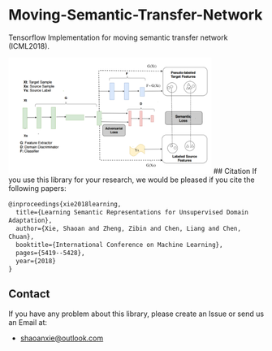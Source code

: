 # Moving-Semantic-Transfer-Network



Tensorflow Implementation for moving semantic transfer network (ICML2018).

<img src="introduction/mstn_network.PNG" width=400 />
## Citation
If you use this library for your research, we would be pleased if you cite the following papers:

```
@inproceedings{xie2018learning,
  title={Learning Semantic Representations for Unsupervised Domain Adaptation},
  author={Xie, Shaoan and Zheng, Zibin and Chen, Liang and Chen, Chuan},
  booktitle={International Conference on Machine Learning},
  pages={5419--5428},
  year={2018}
}
```

## Contact
If you have any problem about this library, please create an Issue or send us an Email at:
- shaoanxie@outlook.com
